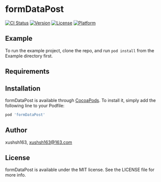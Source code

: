 # formDataPost

[![CI Status](http://img.shields.io/travis/xushsh163/formDataPost.svg?style=flat)](https://travis-ci.org/xushsh163/formDataPost)
[![Version](https://img.shields.io/cocoapods/v/formDataPost.svg?style=flat)](http://cocoapods.org/pods/formDataPost)
[![License](https://img.shields.io/cocoapods/l/formDataPost.svg?style=flat)](http://cocoapods.org/pods/formDataPost)
[![Platform](https://img.shields.io/cocoapods/p/formDataPost.svg?style=flat)](http://cocoapods.org/pods/formDataPost)

## Example

To run the example project, clone the repo, and run `pod install` from the Example directory first.

## Requirements

## Installation

formDataPost is available through [CocoaPods](http://cocoapods.org). To install
it, simply add the following line to your Podfile:

```ruby
pod 'formDataPost'
```

## Author

xushsh163, xushsh163@163.com

## License

formDataPost is available under the MIT license. See the LICENSE file for more info.
